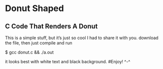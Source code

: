 # Donut Shaped
## C Code That Renders A Donut
This is a simple stuff, but it’s just so cool I had to share it with you.
download the file,
then just compile and run

$ gcc donut.c && ./a.out

it looks best with white text and black background.
#Enjoy! ^-^
